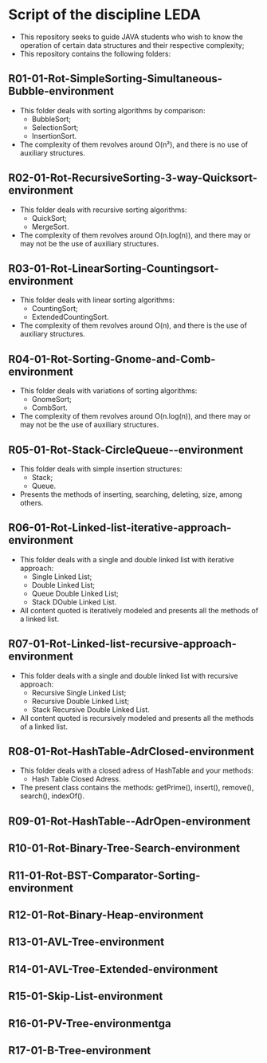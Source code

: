# Script of the discipline LEDA

- This repository seeks to guide JAVA students who wish to know the operation of certain data structures and their respective complexity;
- This repository contains the following folders:

## R01-01-Rot-SimpleSorting-Simultaneous-Bubble-environment
- This folder deals with sorting algorithms by comparison:
  * BubbleSort;
  * SelectionSort;
  * InsertionSort.
- The complexity of them revolves around O(n²), and there is no use of auxiliary structures.

## R02-01-Rot-RecursiveSorting-3-way-Quicksort-environment
- This folder deals with recursive sorting algorithms:
  * QuickSort;
  * MergeSort.
- The complexity of them revolves around O(n.log(n)), and there may or may not be the use of auxiliary structures.

## R03-01-Rot-LinearSorting-Countingsort-environment
- This folder deals with linear sorting algorithms:
  * CountingSort;
  * ExtendedCountingSort.
- The complexity of them revolves around O(n), and there is the use of auxiliary structures.

## R04-01-Rot-Sorting-Gnome-and-Comb-environment
- This folder deals with variations of sorting algorithms:
  * GnomeSort;
  * CombSort.
- The complexity of them revolves around O(n.log(n)), and there may or may not be the use of auxiliary structures.

## R05-01-Rot-Stack-CircleQueue--environment
- This folder deals with simple insertion structures:
  * Stack;
  * Queue.
- Presents the methods of inserting, searching, deleting, size, among others.

## R06-01-Rot-Linked-list-iterative-approach-environment
- This folder deals with a single and double linked list with iterative approach:
  * Single Linked List;
  * Double Linked List;
  * Queue Double Linked List;
  * Stack DOuble Linked List.
- All content quoted is iteratively modeled and presents all the methods of a linked list.

## R07-01-Rot-Linked-list-recursive-approach-environment
- This folder deals with a single and double linked list with recursive approach:
  * Recursive Single Linked List;
  * Recursive Double Linked List;
  * Stack Recursive Double Linked List.
- All content quoted is recursively modeled and presents all the methods of a linked list.

## R08-01-Rot-HashTable-AdrClosed-environment
- This folder deals with a closed adress of HashTable and your methods:
  * Hash Table Closed Adress.
- The present class contains the methods: getPrime(), insert(), remove(), search(), indexOf().

## R09-01-Rot-HashTable--AdrOpen-environment

## R10-01-Rot-Binary-Tree-Search-environment

## R11-01-Rot-BST-Comparator-Sorting-environment

## R12-01-Rot-Binary-Heap-environment

## R13-01-AVL-Tree-environment

## R14-01-AVL-Tree-Extended-environment

## R15-01-Skip-List-environment

## R16-01-PV-Tree-environmentga

## R17-01-B-Tree-environment
